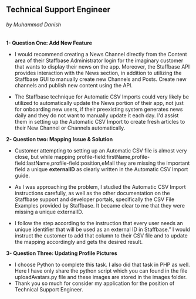 ## Technical Support Engineer
###### by Muhammad Danish

 **1- Question One: Add New Feature**
- I would recommend creating a News Channel directly from the Content area of their Staffbase Administrator login for the imaginary customer that wants to display their news on the app. Moreover, the Staffbase API provides interaction with the News section, in addition to utilizing the Staffbase GUI to manually create new Channels and Posts. Create new channels and publish new content using the API.

- The Staffbase technique for Automatic CSV Imports could very likely be utilized to automatically update the News portion of their app, not just for onboarding new users, if their preexisting system generates news daily and they do not want to manually update it each day. I'd assist them in setting up the Automatic CSV Import to create fresh articles to their New Channel or Channels automatically.



**2- Question two: Mapping Issue & Solution**
- Customer attempting to setting up an Automatic CSV file is almost very close, but while mapping profile-field:firstName,profile-field:lastName,profile-field:position,eMail they are missing the important field a unique **externalID** as clearly written in the Automatic CSV Import guide.

- As I was approaching the problem, I studied the Automatic CSV Import instructions carefully, as well as the other documentation on the Staffbase support and developer portals, specifically the CSV File Examples provided by Staffbase. It became clear to me that they were missing a unique externalID. 

- I follow the step according to the instruction that every user needs an unique identifier that will be used as an external ID in Staffbase.” I would instruct the customer to add that column to their CSV file and to update the mapping accordingly and gets the desired result.

**3- Question Three: Updating Profile Pictures**

* I choose Python to complete this task. I also did that task in PHP as well. Here I have only share the python script which you can found in the file uploadAvatars.py file and these images are stored in the images folder.
* Thank you so much for consider my application for the position of Technical Support Engineer. 

